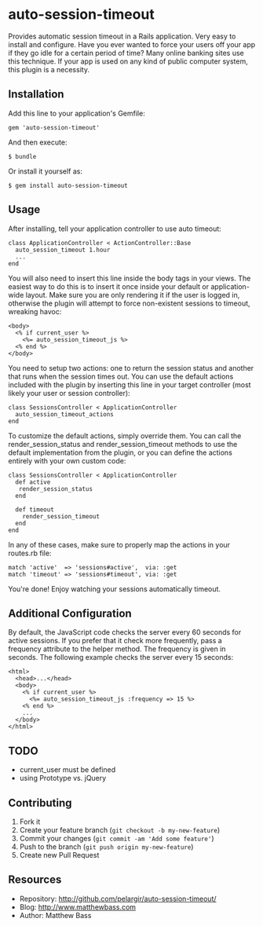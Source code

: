 # auto-session-timeout

Provides automatic session timeout in a Rails application. Very easy
to install and configure. Have you ever wanted to force your users
off your app if they go idle for a certain period of time? Many
online banking sites use this technique. If your app is used on any
kind of public computer system, this plugin is a necessity.

## Installation

Add this line to your application's Gemfile:

    gem 'auto-session-timeout'

And then execute:

    $ bundle

Or install it yourself as:

    $ gem install auto-session-timeout

## Usage

After installing, tell your application controller to use auto timeout:

    class ApplicationController < ActionController::Base
      auto_session_timeout 1.hour
      ...
    end

You will also need to insert this line inside the body tags in your
views. The easiest way to do this is to insert it once inside your
default or application-wide layout. Make sure you are only rendering
it if the user is logged in, otherwise the plugin will attempt to force
non-existent sessions to timeout, wreaking havoc:

    <body>
      <% if current_user %>
        <%= auto_session_timeout_js %>
      <% end %>
    </body>

You need to setup two actions: one to return the session status and
another that runs when the session times out. You can use the default
actions included with the plugin by inserting this line in your target
controller (most likely your user or session controller):

    class SessionsController < ApplicationController
      auto_session_timeout_actions
    end

To customize the default actions, simply override them. You can call
the render_session_status and render_session_timeout methods to use
the default implementation from the plugin, or you can define the
actions entirely with your own custom code:

    class SessionsController < ApplicationController
      def active
       render_session_status
      end
      
      def timeout
        render_session_timeout
      end
    end

In any of these cases, make sure to properly map the actions in
your routes.rb file:

    match 'active'  => 'sessions#active',  via: :get
    match 'timeout' => 'sessions#timeout', via: :get

You're done! Enjoy watching your sessions automatically timeout.

## Additional Configuration

By default, the JavaScript code checks the server every 60 seconds for
active sessions. If you prefer that it check more frequently, pass a
frequency attribute to the helper method. The frequency is given in
seconds. The following example checks the server every 15 seconds:

    <html>
      <head>...</head>
      <body>
        <% if current_user %>
          <%= auto_session_timeout_js :frequency => 15 %>
        <% end %>
        ...
      </body>
    </html>

## TODO

* current_user must be defined
* using Prototype vs. jQuery

## Contributing

1. Fork it
2. Create your feature branch (`git checkout -b my-new-feature`)
3. Commit your changes (`git commit -am 'Add some feature'`)
4. Push to the branch (`git push origin my-new-feature`)
5. Create new Pull Request

## Resources

* Repository: http://github.com/pelargir/auto-session-timeout/
* Blog: http://www.matthewbass.com
* Author: Matthew Bass
